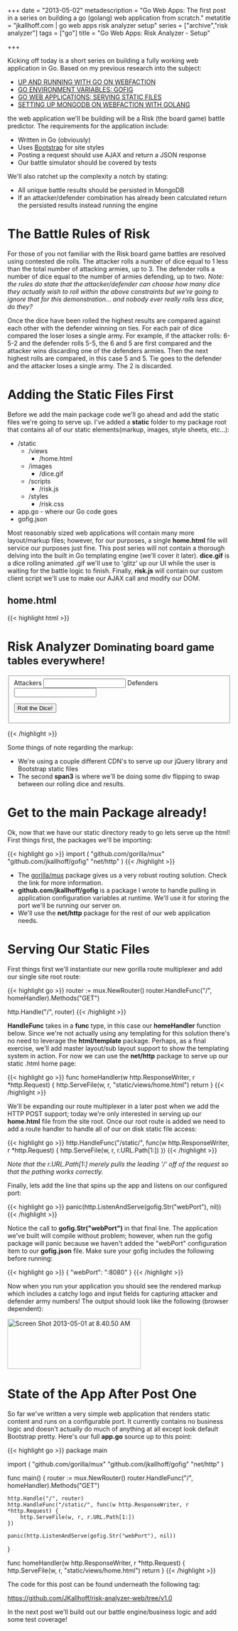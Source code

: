 +++
date = "2013-05-02"
metadescription = "Go Web Apps: The first post in a series on building a go (golang) web application from scratch."
metatitle = "jkallhoff.com | go web apps risk analyzer setup"
series = ["archive","risk analyzer"]
tags = ["go"]
title = "Go Web Apps: Risk Analyzer - Setup"

+++

Kicking off today is a short series on building a fully working web application in Go. <!--more-->Based on my previous research into the subject:

*   [UP AND RUNNING WITH GO ON WEBFACTION][1]
*   [GO ENVIRONMENT VARIABLES: GOFIG][2]
*   [GO WEB APPLICATIONS: SERVING STATIC FILES][3]
*   [SETTING UP MONGODB ON WEBFACTION WITH GOLANG][4]

the web application we'll be building will be a Risk (the board game) battle predictor. The requirements for the application include:

*   Written in Go (obviously)
*   Uses [Bootstrap][5] for site styles
*   Posting a request should use AJAX and return a JSON response
*   Our battle simulator should be covered by tests 

We'll also ratchet up the complexity a notch by stating:

*   All unique battle results should be persisted in MongoDB 
*   If an attacker/defender combination has already been calculated return the persisted results instead running the engine

# The Battle Rules of Risk

For those of you not familiar with the Risk board game battles are resolved using contested die rolls. The attacker rolls a number of dice equal to 1 less than the total number of attacking armies, up to 3. The defender rolls a number of dice equal to the number of armies defending, up to two. *Note: the rules do state that the attacker/defender can choose how many dice they actually wish to roll within the above constraints but we're going to ignore that for this demonstration... and nobody ever really rolls less dice, do they?*

Once the dice have been rolled the highest results are compared against each other with the defender winning on ties. For each pair of dice compared the loser loses a single army. For example, if the attacker rolls: 6-5-2 and the defender rolls 5-5, the 6 and 5 are first compared and the attacker wins discarding one of the defenders armies. Then the next highest rolls are compared, in this case 5 and 5. Tie goes to the defender and the attacker loses a single army. The 2 is discarded.

# Adding the Static Files First

Before we add the main package code we'll go ahead and add the static files we're going to serve up. I've added a **static** folder to my package root that contains all of our static elements(markup, images, style sheets, etc...):

*   /static 
    *   /views 
        *   /home.html
    *   /images 
        *   /dice.gif
    *   /scripts 
        *   /risk.js
    *   /styles 
        *   /risk.css
*   app.go - where our Go code goes
*   gofig.json

Most reasonably sized web applications will contain many more layout/markup files; however, for our purposes, a single **home.html** file will service our purposes just fine. This post series will not contain a thorough delving into the built in Go templating engine (we'll cover it later). **dice.gif** is a dice rolling animated .gif we'll use to 'glitz' up our UI while the user is waiting for the battle logic to finish. Finally, **risk.js** will contain our custom client script we'll use to make our AJAX call and modify our DOM.

## home.html
{{< highlight html >}}
<!DOCTYPE html>
<html>
    <head>
        <title>Risk Dominator</title>
        <link href="http://netdna.bootstrapcdn.com/twitter-bootstrap/2.3.1/css/bootstrap-combined.min.css" rel="stylesheet" />
        <link href="../styles/risk.css" rel="stylesheet" />
    </head>
    <body>
        <div class="container">
            <div class="row">
                <div class="page-header">
                  <h1>Risk Analyzer <small>Dominating board game tables everywhere!</small></h1>
                </div>
            </div>
            <div class="row">
                <div class="span3">
                    <form>
                        <fieldset>
                            <label for="attackingArmies">Attackers</label>
                            <input type="text" id="attackingArmies" />
                            <label for="defendingArmies">Defenders</label>
                            <input type="text" id="defendingArmies" />
                            <p>
                                <input type="submit" class="btn btn-primary btn-large" value="Roll the Dice!" />
                            </p>
                        </fieldset>
                    </form>
                </div>
                <div class="span3 well" style="display:none">
                    <div id="loadingAnimation">
                        <img src="../images/dice.gif" alt="rolling dice" />
                    </div>
                    <div id="result">
                        <h2>Result: <span id="percentage">100%</span></h2>
                    </div>
                </div>
            </div>
        </div>
        <script src="http://code.jquery.com/jquery-1.9.1.min.js"></script>
        <script src="../scripts/risk.js"></script>
        <script src="http://netdna.bootstrapcdn.com/twitter-bootstrap/2.3.1/js/bootstrap.min.js"></script>
    </body>
</html>
{{< /highlight >}}

Some things of note regarding the markup:

*   We're using a couple different CDN's to serve up our jQuery library and Bootstrap static files 
*   The second **span3** is where we'll be doing some div flipping to swap between our rolling dice and results.

# Get to the main Package already!

Ok, now that we have our static directory ready to go lets serve up the html! First things first, the packages we'll be importing:

{{< highlight go >}}
import (
    "github.com/gorilla/mux"
    "github.com/jkallhoff/gofig"
    "net/http"
)
{{< /highlight >}}

*   The [gorilla/mux][6] package gives us a very robust routing solution. Check the link for more information. 
*   **github.com/jkallhoff/gofig** is a package I wrote to handle pulling in application configuration variables at runtime. We'll use it for storing the port we'll be running our server on.
*   We'll use the **net/http** package for the rest of our web application needs.

# Serving Our Static Files

First things first we'll instantiate our new gorilla route multiplexer and add our single site root route:

{{< highlight go >}}
router := mux.NewRouter()
router.HandleFunc("/", homeHandler).Methods("GET")

http.Handle("/", router)
{{< /highlight >}}

**HandleFunc** takes in a **func** type, in this case our **homeHandler** function below. Since we're not actually using any templating for this solution there's no need to leverage the **html/template** package. Perhaps, as a final exercise, we'll add master layout/sub layout support to show the templating system in action. For now we can use the **net/http** package to serve up our static .html home page:

{{< highlight go >}}
func homeHandler(w http.ResponseWriter, r *http.Request) {
    http.ServeFile(w, r, "static/views/home.html")
    return
}
{{< /highlight >}}

We'll be expanding our route multiplexer in a later post when we add the HTTP POST support; today we're only interested in serving up our **home.html** file from the site root. Once our root route is added we need to add a route handler to handle all of our on disk static file access:

{{< highlight go >}}
http.HandleFunc("/static/", func(w http.ResponseWriter, r *http.Request) {
    http.ServeFile(w, r, r.URL.Path[1:])
})
{{< /highlight >}}

*Note that the *r.URL.Path[1:]* merely pulls the leading '/' off of the request so that the pathing works correctly.*

Finally, lets add the line that spins up the app and listens on our configured port:

{{< highlight go >}}
panic(http.ListenAndServe(gofig.Str("webPort"), nil))
{{< /highlight >}}

Notice the call to **gofig.Str("webPort")** in that final line. The application we've built will compile without problem; however, when run the gofig package will panic because we haven't added the "webPort" configuration item to our **gofig.json** file. Make sure your gofig includes the following before running:

{{< highlight go >}}
{
    "webPort": ":8080"
}
{{< /highlight >}}

Now when you run your application you should see the rendered markup which includes a catchy logo and input fields for capturing attacker and defender army numbers! The output should look like the following (browser dependent):

[<img src="http://jessekallhoff.com/wp-content/uploads/2013/05/Screen-Shot-2013-05-01-at-8.40.50-AM-300x113.png" alt="Screen Shot 2013-05-01 at 8.40.50 AM" width="300" height="113" class="alignnone size-medium wp-image-156" />][7]

# State of the App After Post One

So far we've written a very simple web application that renders static content and runs on a configurable port. It currently contains no business logic and doesn't actually do much of anything at all except look default Bootstrap pretty. Here's our full **app.go** source up to this point:

{{< highlight go >}}
package main

import (
    "github.com/gorilla/mux"
    "github.com/jkallhoff/gofig"
    "net/http"
)

func main() {
    router := mux.NewRouter()
    router.HandleFunc("/", homeHandler).Methods("GET")

    http.Handle("/", router)
    http.HandleFunc("/static/", func(w http.ResponseWriter, r *http.Request) {
        http.ServeFile(w, r, r.URL.Path[1:])
    })

    panic(http.ListenAndServe(gofig.Str("webPort"), nil))
}

func homeHandler(w http.ResponseWriter, r *http.Request) {
    http.ServeFile(w, r, "static/views/home.html")
    return
}
{{< /highlight >}}

The code for this post can be found underneath the following tag:

<https://github.com/JKallhoff/risk-analyzer-web/tree/v1.0>

In the next post we'll build out our battle engine/business logic and add some test coverage!

 [1]: http://jessekallhoff.com/2013/04/04/up-and-running-with-go-on-webfaction/
 [2]: http://jessekallhoff.com/2013/04/22/go-environment-variables-gofig/
 [3]: http://jessekallhoff.com/2013/04/14/serving-static-content-from-go/
 [4]: http://jessekallhoff.com/2013/04/10/setting-up-mongodb-on-webfaction-with-golang/
 [5]: http://twitter.github.io/bootstrap/
 [6]: http://www.gorillatoolkit.org/pkg/mux
 [7]: http://jessekallhoff.com/wp-content/uploads/2013/05/Screen-Shot-2013-05-01-at-8.40.50-AM.png